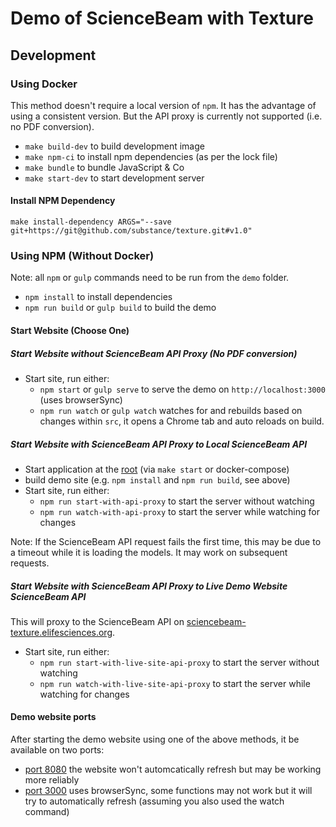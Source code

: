 # Demo of ScienceBeam with Texture

## Development

### Using Docker

This method doesn't require a local version of `npm`. It has the advantage of using a consistent version. But the API proxy is currently not supported (i.e. no PDF conversion).

- `make build-dev` to build development image
- `make npm-ci` to install npm dependencies (as per the lock file)
- `make bundle` to bundle JavaScript & Co
- `make start-dev` to start development server

#### Install NPM Dependency

`make install-dependency ARGS="--save git+https://git@github.com/substance/texture.git#v1.0"`

### Using NPM (Without Docker)

Note: all `npm` or `gulp` commands need to be run from the `demo` folder.

- `npm install` to install dependencies
- `npm run build` or `gulp build` to build the demo

#### Start Website (Choose One)

##### Start Website without ScienceBeam API Proxy (No PDF conversion)

- Start site, run either:
  - `npm start` or `gulp serve` to serve the demo on `http://localhost:3000` (uses browserSync)
  - `npm run watch` or `gulp watch` watches for and rebuilds based on changes within `src`, it opens a Chrome tab and auto reloads on build.

##### Start Website with ScienceBeam API Proxy to Local ScienceBeam API

- Start application at the [root](../README.md) (via `make start` or docker-compose)
- build demo site (e.g. `npm install` and `npm run build`, see above)
- Start site, run either:
  - `npm run start-with-api-proxy` to start the server without watching
  - `npm run watch-with-api-proxy` to start the server while watching for changes

Note: If the ScienceBeam API request fails the first time, this may be due to a timeout while it is loading the models. It may work on subsequent requests.

##### Start Website with ScienceBeam API Proxy to Live Demo Website ScienceBeam API

This will proxy to the ScienceBeam API on
[sciencebeam-texture.elifesciences.org](https://sciencebeam-texture.elifesciences.org/).

- Start site, run either:
  - `npm run start-with-live-site-api-proxy` to start the server without watching
  - `npm run watch-with-live-site-api-proxy` to start the server while watching for changes

#### Demo website ports

After starting the demo website using one of the above methods, it be available on two ports:

- [port 8080](http://localhost:8080) the website won't automcatically refresh but may be working more reliably
- [port 3000](http://localhost:3000) uses browserSync, some functions may not work but it will try to automatically refresh (assuming you also used the watch command)
